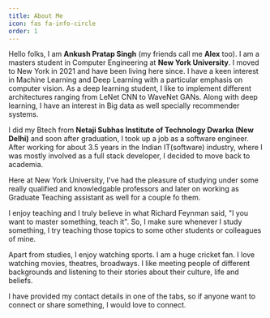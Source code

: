 ```yaml
---
title: About Me
icon: fas fa-info-circle
order: 1
---
```


Hello folks, I am **Ankush Pratap Singh** (my friends call me **Alex** too). I am a masters student in Computer Engineering at **New York University**. I moved to New York in 2021 and have been living here since. I have a keen interest in Machine Learning and Deep Learning with a particular emphasis on computer vision. As a deep learning student, I like to implement different architectures ranging from LeNet CNN to WaveNet GANs. Along with deep learning, I have an interest in Big data as well specially recommender systems. 

I did my Btech from **Netaji Subhas Institute of Technology Dwarka (New Delhi)** and soon after graduation, I took up a job as a software engineer.
After working for about 3.5 years in the Indian IT(software) industry, where I was mostly involved as a full stack developer, I decided to move back to academia.

Here at New York University, I've had the pleasure of studying under some really qualified and knowledgable professors and later on working as Graduate Teaching assistant as well for a couple fo them. 

I enjoy teaching and I truly believe in what Richard Feynman said, "I you want to master something, teach it". So, I make sure whenever I study something, I try teaching those topics to some other students or colleagues of mine.

Apart from studies, I enjoy watching sports. I am a huge cricket fan. I love watching movies, theatres, broadways. I like meeting people of different backgrounds and listening to their stories about their culture, life and beliefs.

I have provided my contact details in one of the tabs, so if anyone want to connect or share something, I would love to connect.
